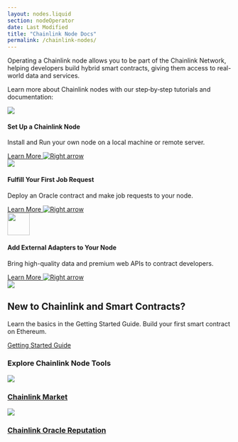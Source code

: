 ```yaml
---
layout: nodes.liquid
section: nodeOperator
date: Last Modified
title: "Chainlink Node Docs"
permalink: /chainlink-nodes/
---
```


<div>
  <div class="markdown-body">
    <div class="cl-section-header">
      <p>
        Operating a Chainlink node allows you to be part of the Chainlink Network, helping developers build hybrid smart contracts, giving them access to real-world data and services.
        <p>
        Learn more about Chainlink nodes with our step‑by‑step tutorials and documentation:
      </p>
    </div>
    <div class="cl-featuredcard">
        <div>
          <div>
            <img
              src="https://uploads-ssl.webflow.com/5e444500cbc42eeb5198206f/5e7898724c71bddf6749df17_DeFi2.svg"
              class="cl-image-featured"
            />
            <h4>Set Up a Chainlink Node</h4>
            <p>Install and Run your own node on a local machine or remote server.</p>
            <a href="/docs/running-a-chainlink-node">
              <div class="arrowed-text">
                  Learn More
                  <img class="cta-learnmore-arrow" src="/images/card-icons/navigation-arrow-right.svg" loading="lazy" alt="Right arrow">
              </div>
            </a>
          </div>
        </div>
      <div>
          <div>
            <img
              src="https://uploads-ssl.webflow.com/5e444500cbc42eeb5198206f/5e7898724c71bd62c149df16_Example.svg"
              class="cl-image-featured"
            />
            <h4>Fulfill Your First Job Request</h4>
            <p>
              Deploy an Oracle contract and make job requests to your node.
            </p>
            <a href="/docs/fulfilling-requests">
              <div class="arrowed-text">
                  Learn More
                  <img class="cta-learnmore-arrow" src="/images/card-icons/navigation-arrow-right.svg" loading="lazy" alt="Right arrow">
              </div>
            </a>
          </div>
        </div>
        <div>
          <div>
            <img
              src="https://uploads-ssl.webflow.com/5e444500cbc42eeb5198206f/5e7894ddbc6262c7a18da684_RequestSmall.svg"
              class="cl-image-featured"
              height="50"
            />
            <h4>Add External Adapters to Your Node</h4>
            <p>
              Bring high-quality data and premium web APIs to contract developers.
            </p>
            <a href="/docs/node-operators">
              <div class="arrowed-text">
                  Learn More
                  <img class="cta-learnmore-arrow" src="/images/card-icons/navigation-arrow-right.svg" loading="lazy" alt="Right arrow">
              </div>
            </a>
          </div>
      </div>
    </div>
    <div class="cl-featuredcard">
      <div class="cl-chaincard-wrapper">
        <div class="card-icon-wrapper">
          <img src="/images/card-icons/5f96ab4b4db522072b7ff30c_book-bookmark.svg" class="cl-image-featured"></img>
        </div>
        <h2>New to Chainlink and Smart Contracts?</h2>
        <p>
          Learn the basics in the Getting Started Guide. Build your first smart contract on Ethereum.
        </p>
        <a href="/docs/conceptual-overview/" class="cl-button--ghost">
          Getting Started Guide
        </a>
      </div>
    </div>
    <div class="cl-section">
      <h3>Explore Chainlink Node Tools</h3>
      <div class="cl-section-cards">
        <a class="cl-productcard" href="https://market.link" target="_blank">
          <div>
              <img
                src="https://uploads-ssl.webflow.com/5e444500cbc42eeb5198206f/5e711675d22595473f1c0c20_Contract.svg"
              />
              <h3>Chainlink Market</h3>
          </div>
        </a>
        <a class="cl-productcard" href="https://reputation.link/" target="_blank">
          <div>
              <img
                src="https://uploads-ssl.webflow.com/5e444500cbc42eeb5198206f/5e711677c777c0bd0c747109_Nodes.svg"
              />
              <h3>Chainlink Oracle Reputation</h3>
          </div>
        </a>
      </div>
    </div>
  </div>
</div>

